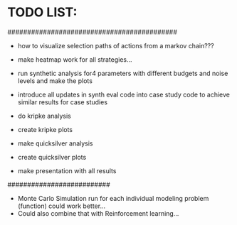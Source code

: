 # TODO LIST:

###########################################

* how to visualize selection paths of actions from a markov chain???

* make heatmap work for all strategies...

* run synthetic analysis for4 parameters with different budgets and noise levels and make the plots

* introduce all updates in synth eval code into case study code to achieve similar results for case studies

* do kripke analysis
* create kripke plots
* make quicksilver analysis
* create quicksilver plots

* make presentation with all results


##########################


* Monte Carlo Simulation run for each individual modeling problem (function) could work better...
* Could also combine that with Reinforcement learning...
